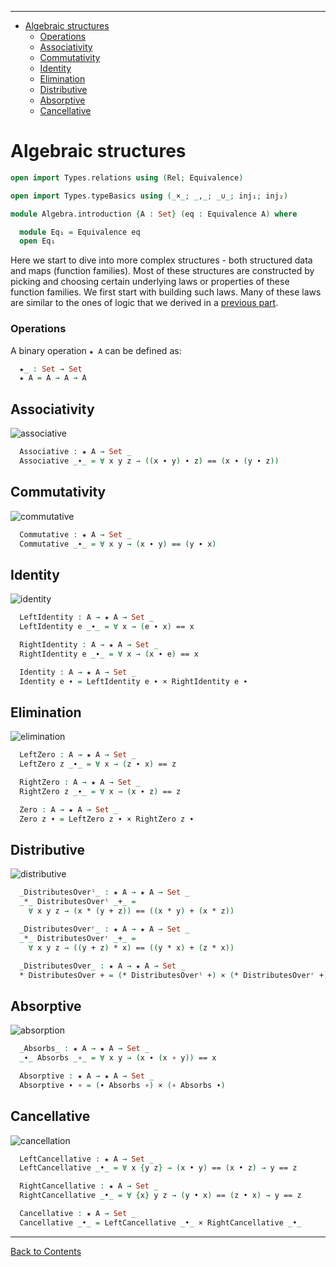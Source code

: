 <!-- START doctoc generated TOC please keep comment here to allow auto update -->
<!-- DON'T EDIT THIS SECTION, INSTEAD RE-RUN doctoc TO UPDATE -->
****

- [Algebraic structures](#algebraic-structures)
    - [Operations](#operations)
  - [Associativity](#associativity)
  - [Commutativity](#commutativity)
  - [Identity](#identity)
  - [Elimination](#elimination)
  - [Distributive](#distributive)
  - [Absorptive](#absorptive)
  - [Cancellative](#cancellative)

<!-- END doctoc generated TOC please keep comment here to allow auto update -->


# Algebraic structures

```agda
open import Types.relations using (Rel; Equivalence)

open import Types.typeBasics using (_×_; _,_; _∪_; inj₁; inj₂)

module Algebra.introduction {A : Set} (eq : Equivalence A) where

  module Eq₁ = Equivalence eq
  open Eq₁
```

Here we start to dive into more complex structures - both structured data and maps (function families). Most of these structures are constructed by picking and choosing certain underlying laws or properties of these function families. We first start with building such laws. Many of these laws are similar to the ones of logic that we derived in a [previous part](./Logic.laws.html/#operations).

### Operations

A binary operation `★ A` can be defined as:

```agda
  ★_ : Set → Set
  ★ A = A → A → A
```

## Associativity

![associative](associative.png)

```agda
  Associative : ★ A → Set _
  Associative _∙_ = ∀ x y z → ((x ∙ y) ∙ z) == (x ∙ (y ∙ z))
```

## Commutativity

![commutative](commutative.png)

```agda
  Commutative : ★ A → Set _
  Commutative _∙_ = ∀ x y → (x ∙ y) == (y ∙ x)
```

## Identity

![identity](identity.png)

```agda
  LeftIdentity : A → ★ A → Set _
  LeftIdentity e _∙_ = ∀ x → (e ∙ x) == x

  RightIdentity : A → ★ A → Set _
  RightIdentity e _∙_ = ∀ x → (x ∙ e) == x

  Identity : A → ★ A → Set _
  Identity e ∙ = LeftIdentity e ∙ × RightIdentity e ∙
```

## Elimination

![elimination](elimination.png)

```agda
  LeftZero : A → ★ A → Set _
  LeftZero z _∙_ = ∀ x → (z ∙ x) == z

  RightZero : A → ★ A → Set _
  RightZero z _∙_ = ∀ x → (x ∙ z) == z

  Zero : A → ★ A → Set _
  Zero z ∙ = LeftZero z ∙ × RightZero z ∙
```

## Distributive

![distributive](distributive.png)

```agda
  _DistributesOverˡ_ : ★ A → ★ A → Set _
  _*_ DistributesOverˡ _+_ =
    ∀ x y z → (x * (y + z)) == ((x * y) + (x * z))

  _DistributesOverʳ_ : ★ A → ★ A → Set _
  _*_ DistributesOverʳ _+_ =
    ∀ x y z → ((y + z) * x) == ((y * x) + (z * x))

  _DistributesOver_ : ★ A → ★ A → Set _
  * DistributesOver + = (* DistributesOverˡ +) × (* DistributesOverʳ +)
```

<!-- ## Selective

```haskell
  Selective : ★ A → Set _
  Selective _∙_ = ∀ x y → (x ∙ y) == x ∪ (x ∙ y) == y
```
 -->
## Absorptive

![absorption](absorption.png)

```agda
  _Absorbs_ : ★ A → ★ A → Set _
  _∙_ Absorbs _∘_ = ∀ x y → (x ∙ (x ∘ y)) == x

  Absorptive : ★ A → ★ A → Set _
  Absorptive ∙ ∘ = (∙ Absorbs ∘) × (∘ Absorbs ∙)
```

## Cancellative

![cancellation](cancellation.png)

```agda
  LeftCancellative : ★ A → Set _
  LeftCancellative _•_ = ∀ x {y z} → (x • y) == (x • z) → y == z

  RightCancellative : ★ A → Set _
  RightCancellative _•_ = ∀ {x} y z → (y • x) == (z • x) → y == z

  Cancellative : ★ A → Set _
  Cancellative _•_ = LeftCancellative _•_ × RightCancellative _•_
```

****
[Back to Contents](./contents.html)
